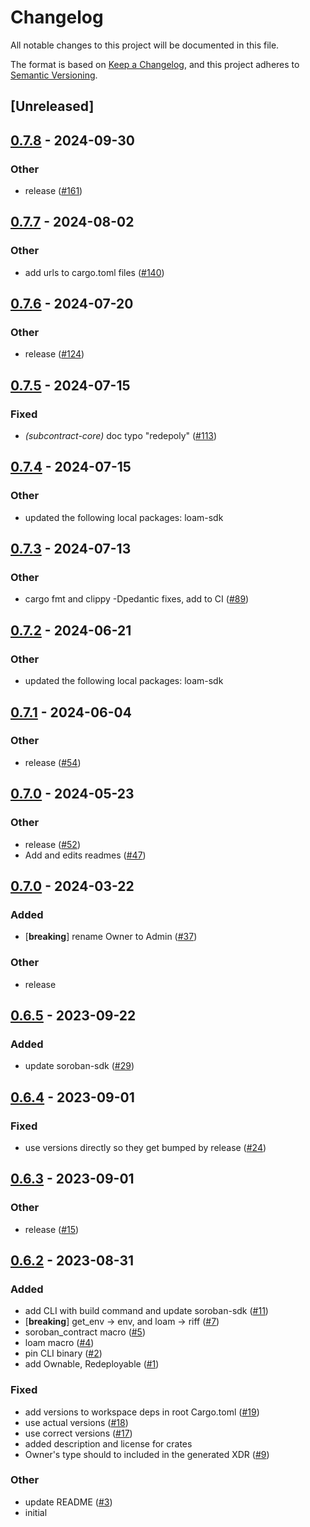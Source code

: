 # Changelog
All notable changes to this project will be documented in this file.

The format is based on [Keep a Changelog](https://keepachangelog.com/en/1.0.0/),
and this project adheres to [Semantic Versioning](https://semver.org/spec/v2.0.0.html).

## [Unreleased]

## [0.7.8](https://github.com/loambuild/loam/compare/loam-subcontract-core-v0.7.7...loam-subcontract-core-v0.7.8) - 2024-09-30

### Other

- release ([#161](https://github.com/loambuild/loam/pull/161))

## [0.7.7](https://github.com/loambuild/loam/compare/loam-subcontract-core-v0.7.6...loam-subcontract-core-v0.7.7) - 2024-08-02

### Other
- add urls to cargo.toml files ([#140](https://github.com/loambuild/loam/pull/140))

## [0.7.6](https://github.com/loambuild/loam/compare/loam-subcontract-core-v0.7.5...loam-subcontract-core-v0.7.6) - 2024-07-20

### Other
- release ([#124](https://github.com/loambuild/loam/pull/124))

## [0.7.5](https://github.com/loambuild/loam-sdk/compare/loam-subcontract-core-v0.7.4...loam-subcontract-core-v0.7.5) - 2024-07-15

### Fixed
- *(subcontract-core)* doc typo "redepoly" ([#113](https://github.com/loambuild/loam-sdk/pull/113))

## [0.7.4](https://github.com/loambuild/loam-sdk/compare/loam-subcontract-core-v0.7.3...loam-subcontract-core-v0.7.4) - 2024-07-15

### Other
- updated the following local packages: loam-sdk

## [0.7.3](https://github.com/loambuild/loam-sdk/compare/loam-subcontract-core-v0.7.2...loam-subcontract-core-v0.7.3) - 2024-07-13

### Other
- cargo fmt and clippy -Dpedantic fixes, add to CI ([#89](https://github.com/loambuild/loam-sdk/pull/89))

## [0.7.2](https://github.com/loambuild/loam-sdk/compare/loam-subcontract-core-v0.7.1...loam-subcontract-core-v0.7.2) - 2024-06-21

### Other
- updated the following local packages: loam-sdk

## [0.7.1](https://github.com/loambuild/loam-sdk/compare/loam-subcontract-core-v0.7.0...loam-subcontract-core-v0.7.1) - 2024-06-04

### Other
- release ([#54](https://github.com/loambuild/loam-sdk/pull/54))

## [0.7.0](https://github.com/loambuild/loam-sdk/releases/tag/loam-subcontract-core-v0.7.0) - 2024-05-23

### Other
- release ([#52](https://github.com/loambuild/loam-sdk/pull/52))
- Add and edits readmes ([#47](https://github.com/loambuild/loam-sdk/pull/47))

## [0.7.0](https://github.com/loambuild/loam-sdk/compare/loam-subcontract-core-v0.6.5...loam-subcontract-core-v0.7.0) - 2024-03-22

### Added
- [**breaking**] rename Owner to Admin ([#37](https://github.com/loambuild/loam-sdk/pull/37))

### Other
- release

## [0.6.5](https://github.com/loambuild/loam-sdk/compare/loam-subcontract-core-v0.6.4...loam-subcontract-core-v0.6.5) - 2023-09-22

### Added
- update soroban-sdk ([#29](https://github.com/loambuild/loam-sdk/pull/29))

## [0.6.4](https://github.com/loambuild/loam-sdk/compare/loam-subcontract-core-v0.6.3...loam-subcontract-core-v0.6.4) - 2023-09-01

### Fixed
- use versions directly so they get bumped by release ([#24](https://github.com/loambuild/loam-sdk/pull/24))

## [0.6.3](https://github.com/loambuild/loam-sdk/compare/loam-subcontract-core-v0.6.2...loam-subcontract-core-v0.6.3) - 2023-09-01

### Other
- release ([#15](https://github.com/loambuild/loam-sdk/pull/15))

## [0.6.2](https://github.com/loambuild/loam-sdk/releases/tag/loam-subcontract-core-v0.6.2) - 2023-08-31

### Added
- add CLI with build command and update soroban-sdk ([#11](https://github.com/loambuild/loam-sdk/pull/11))
- [**breaking**] get_env -> env, and loam -> riff ([#7](https://github.com/loambuild/loam-sdk/pull/7))
- soroban_contract macro ([#5](https://github.com/loambuild/loam-sdk/pull/5))
- loam macro ([#4](https://github.com/loambuild/loam-sdk/pull/4))
- pin CLI binary ([#2](https://github.com/loambuild/loam-sdk/pull/2))
- add Ownable, Redeployable ([#1](https://github.com/loambuild/loam-sdk/pull/1))

### Fixed
- add versions to workspace deps in root Cargo.toml ([#19](https://github.com/loambuild/loam-sdk/pull/19))
- use actual versions ([#18](https://github.com/loambuild/loam-sdk/pull/18))
- use correct versions ([#17](https://github.com/loambuild/loam-sdk/pull/17))
- added description and license for crates
- Owner's type should to included in the generated XDR ([#9](https://github.com/loambuild/loam-sdk/pull/9))

### Other
- update README ([#3](https://github.com/loambuild/loam-sdk/pull/3))
- initial
